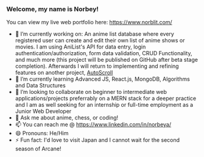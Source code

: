 ### Welcome, my name is Norbey!

You can view my live web portfolio here: https://www.norblit.com/

- 🔭 I’m currently working on: An anime list database where every registered user can create and edit their own list of anime shows or movies. I am using AniList's API for data entry, login authentication/authorization, form data validation, CRUD Functionality, and much more (this project will be published on GitHub after beta stage completion). Afterwards I will return to implementing and refining features on another project, [AutoScroll](https://github.com/Norblit/AutoScroll)
- 🌱 I’m currently learning Advanced JS, React.js, MongoDB, Algorithms and Data Structures
- 👯 I’m looking to collaborate on beginner to intermediate web applications/projects preferrably on a MERN stack for a deeper practice and I am as well seeking for an internship or full-time employment as a Junior Web Developer
- 💬 Ask me about anime, chess, or coding!
- 📫 You can reach me @ https://www.linkedin.com/in/norbeya/
- 😄 Pronouns: He/Him
- ⚡ Fun fact: I'd love to visit Japan and I cannot wait for the second season of Arcane!

